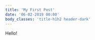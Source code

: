 ```yaml
---
title: 'My First Post'
date: '06-02-2019 00:00'
body_classes: 'title-h1h2 header-dark'
---
```


Hello!